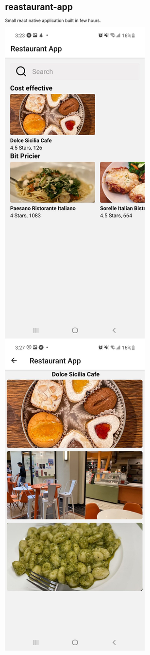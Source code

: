 # reastaurant-app

Small react native application built in few hours.

![plot](./assets/ain.jpg)
![plot](./assets/details.jpg)
